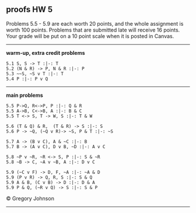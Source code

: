 ## proofs HW 5

Problems 5.5 - 5.9 are each worth 20 points, and the whole assignment is worth 100 points. Problems that are submitted late will receive 16 points. Your grade will be put on a 10 point scale when it is posted in Canvas.

---

**warm-up, extra credit problems**

~~~{.ProofChecker .JohnsonSL options="fonts tabindent render" guides="fitch" points="2" late-credit="1"}
5.1 S, S -> T :|-: T
5.2 (N & R) -> P, N & R :|-: P 
5.3 ~~S, ~S v T :|-: T
5.4 P :|-: P v Q 
~~~

---

**main problems**

~~~{.ProofChecker .JohnsonSL options="fonts tabindent render" guides="fitch" points="20" late-credit="16"}
5.5 P->Q, R<->P, P :|-: Q & R
5.5 A->B, C<->B, A :|-: B & C
5.5 T <-> S, T -> W, S :|-: T & W

5.6 (T & Q) & R,  (T & R) -> S :|-: S
5.6 P -> ~Q, (~Q v R)-> ~S, P & T :|-: ~S

5.7 A -> (B v C), A & ~C :|-: B
5.7 B -> (A v C), D v B, ~D :|-: A v C

5.8 ~P v ~R, ~R <-> S, P :|-: S & ~R
5.8 ~B -> C, ~A v ~B, A :|-: D v C

5.9 (~C v F) -> D, F, ~A :|-: ~A & D 
5.9 (P v R) -> Q, R, S :|-: S & Q
5.9 A & B, (C v B) -> D :|-: D & A
5.9 P & Q, (~R v Q) -> S :|-: S & P  
~~~

&copy; <script>document.write(new Date().getFullYear())</script> Gregory Johnson 

---

